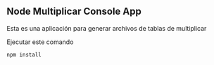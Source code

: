 ##  Node Multiplicar Console App

Esta es una aplicación para generar archivos de tablas de multiplicar

Ejecutar este comando
``` 
npm install
```